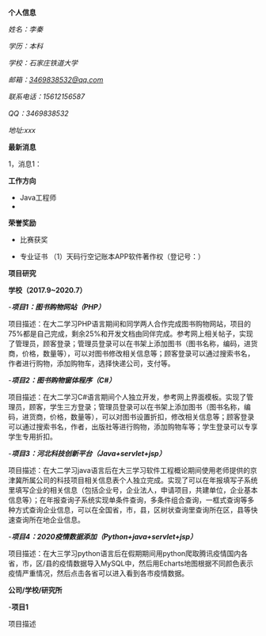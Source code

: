 **个人信息**




*姓名：李秦*

*学历：本科*

*学校：石家庄铁道大学*

*邮箱：3469838532@qq.com*

*联系电话：15612156587*

*QQ：3469838532*

*地址:xxx*

**最新消息**

1，消息1：

**工作方向**
- Java工程师
- 

**荣誉奖励**
- 比赛获奖

- 专业证书
  （1）天码行空记账本APP软件著作权（登记号：）
  
**项目研究**

**学校（2017.9~2020.7）**

-***项目1：图书购物网站（PHP）***

项目描述：在大二学习PHP语言期间和同学两人合作完成图书购物网站，项目的75%都是自己完成，剩余25%和开发文档由同伴完成。参考网上相关帖子，实现了管理员，顾客登录；管理员登录可以在书架上添加图书（图书名称，编码，进货商，价格，数量等），可以对图书修改相关信息等；顾客登录可以通过搜索书名，作者进行购物，添加购物车，选择快递公司，支付等。

-***项目2：图书购物窗体程序（C#）***

项目描述：在大二学习C#语言期间个人独立开发，参考网上界面模板。实现了管理员，顾客，学生三方登录；管理员登录可以在书架上添加图书（图书名称，编码，进货商，价格，数量等），可以对图书设置折扣，修改相关信息等；顾客登录可以通过搜索书名，作者，出版社等进行购物，添加购物车等；学生登录可以专享学生专用折扣。

-***项目3：河北科技创新平台（Java+servlet+jsp）***

项目描述：在大二学习java语言后在大三学习软件工程概论期间使用老师提供的京津冀所属公司的科技项目相关信息表个人独立完成。实现了可以在年报填写子系统里填写企业的相关信息（包括企业号，企业法人，申请项目，共建单位，企业基本信息等）；在年报查询子系统实现单条件查询，多条件组合查询，一框式查询等多种方式查询企业信息，可以在全国省，市，县，区树状查询里查询所在区，县等快速查询所在地企业信息。

-***项目4：2020疫情数据添加（Python+java+servlet+jsp）***

项目描述：在大三学习python语言后在假期期间用python爬取腾讯疫情国内各省，市，区/县的疫情数据导入MySQL中，然后用Echarts地图根据不同颜色表示疫情严重情况，然后点击各省可以进入看到各市疫情数据。

**公司/学校/研究所**

-**项目1**

项目描述

